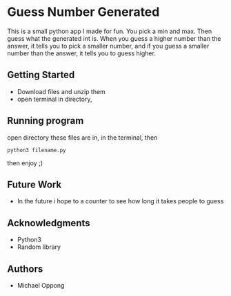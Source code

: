 # Guess Number Generated
This is a small python app I made for fun. You pick a min and max. Then guess what the generated int is. When you guess a higher number than the answer, it tells you to pick a smaller number, and if you guess a smaller number than the answer, it tells you to guess higher.

## Getting Started
* Download files and unzip them
* open terminal in directory,

## Running program
open directory these files are in, in the terminal, then 
```
python3 filename.py
```
then enjoy ;)

## Future Work
* In the future i hope to a counter to see how long it takes people to guess

## Acknowledgments
* Python3
* Random library

## Authors
* Michael Oppong